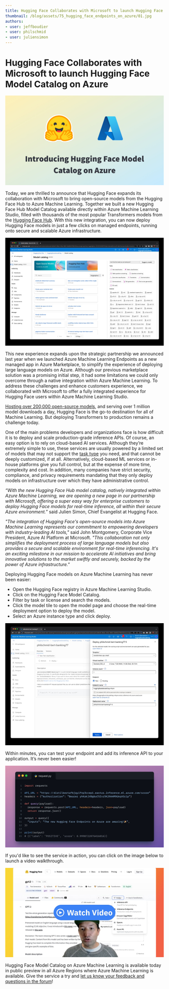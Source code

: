 ```yaml
---
title: Hugging Face Collaborates with Microsoft to launch Hugging Face Model Catalog on Azure
thumbnail: /blog/assets/75_hugging_face_endpoints_on_azure/01.jpg
authors:
- user: jeffboudier
- user: philschmid
- user: juliensimon
---
```


# Hugging Face Collaborates with Microsoft to launch Hugging Face Model Catalog on Azure


![Hugging Face Endpoints on Azure](assets/75_hugging_face_endpoints_on_azure/01.jpg "Hugging Face Endpoints on Azure")

Today, we are thrilled to announce that Hugging Face expands its collaboration with Microsoft to bring open-source models from the Hugging Face Hub to Azure Machine Learning. Together we built a new Hugging Face Hub Model Catalog available directly within Azure Machine Learning Studio, filled with thousands of the most popular Transformers models from the [Hugging Face Hub](https://huggingface.co/models). With this new integration, you can now deploy Hugging Face models in just a few clicks on managed endpoints, running onto secure and scalable Azure infrastructure.

![Hugging Face Model Catalog](assets/75_hugging_face_endpoints_on_azure/02.jpg "Hugging Face Model Catalog")


This new experience expands upon the strategic partnership we announced last year when we launched Azure Machine Learning Endpoints as a new managed app in Azure Marketplace, to simplify the experience of deploying large language models on Azure. Although our previous marketplace solution was a promising initial step, it had some limitations we could only overcome through a native integration within Azure Machine Learning. To address these challenges and enhance customers experience, we collaborated with Microsoft to offer a fully integrated experience for  Hugging Face users within Azure Machine Learning Studio.

[Hosting over 200,000 open-source models](https://huggingface.co/models), and serving over 1 million model downloads a day, Hugging Face is the go-to destination for all of Machine Learning. But deploying Transformers to production remains a challenge today.

One of the main problems developers and organizations face is how difficult it is to deploy and scale production-grade inference APIs. Of course, an easy option is to rely on cloud-based AI services. Although they’re extremely simple to use, these services are usually powered by a limited set of models that may not support the [task type](https://huggingface.co/tasks) you need, and that cannot be deeply customized, if at all. Alternatively, cloud-based ML services or in-house platforms give you full control, but at the expense of more time, complexity and cost. In addition, many companies have strict security, compliance, and privacy requirements mandating that they only deploy models on infrastructure over which they have administrative control.

_“With the new Hugging Face Hub model catalog, natively integrated within Azure Machine Learning, we are opening a new page in our partnership with Microsoft, offering a super easy way for enterprise customers to deploy Hugging Face models for real-time inference, all within their secure Azure environment.”_ said Julien Simon, Chief Evangelist at Hugging Face. 

_"The integration of Hugging Face's open-source models into Azure Machine Learning represents our commitment to empowering developers with industry-leading AI tools,"_ said John Montgomery, Corporate Vice President, Azure AI Platform at Microsoft. _"This collaboration not only simplifies the deployment process of large language models but also provides a secure and scalable environment for real-time inferencing. It's an exciting milestone in our mission to accelerate AI initiatives and bring innovative solutions to the market swiftly and securely, backed by the power of Azure infrastructure."_

Deploying Hugging Face models on Azure Machine Learning has never been easier:
* Open the Hugging Face registry in Azure Machine Learning Studio. 
* Click on the Hugging Face Model Catalog. 
* Filter by task or license and search the models. 
* Click the model tile to open the model page and choose the real-time deployment option to deploy the model. 
* Select an Azure instance type and click deploy.


![Creating a Hugging Face Endpoint on Azure](assets/75_hugging_face_endpoints_on_azure/03.jpg "Creating a Hugging Face Endpoint on Azure")

Within minutes, you can test your endpoint and add its inference API to your application. It’s never been easier! 

![Predicting with a Hugging Face Endpoint on Azure](assets/75_hugging_face_endpoints_on_azure/04.jpg "Predicting with a Hugging Face Endpoint on Azure")

If you'd like to see the service in action, you can click on the image below to launch a video walkthrough.

[![Video walkthrough of Hugging Face Endpoints](assets/75_hugging_face_endpoints_on_azure/05.jpg)](https://youtu.be/cjXYjN2mNVM "Video walkthrough of Hugging Face Endpoints")

Hugging Face Model Catalog on Azure Machine Learning is available today in public preview in all Azure Regions where Azure Machine Learning is available. Give the service a try and [let us know your feedback and questions in the forum](https://discuss.huggingface.co/c/azureml/68)!